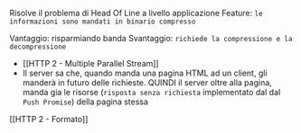 Risolve il problema di Head Of Line a livello applicazione 
Feature: `le informazioni sono mandati in binario compresso`

Vantaggio: risparmiando banda
Svantaggio: `richiede la compressione e la decompressione`

- [[HTTP 2 - Multiple Parallel Stream]] 
- Il server sa che, quando manda una pagina HTML ad un client, gli manderà in futuro delle richieste. QUINDI il server oltre alla pagina, manda gia le risorse (`risposta senza richiesta` implementato dal dal `Push Promise`) della pagina stessa

[[HTTP 2 - Formato]]